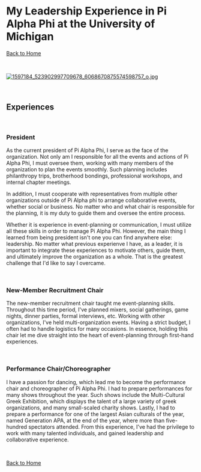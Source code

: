 # My Leadership Experience in Pi Alpha Phi at the University of Michigan

[Back to Home](https://forhago.github.io/brianye.github.io/)

<br>

[![1597184_523902997709678_6068670875574598757_o.jpg](https://s23.postimg.org/m38fsv5ej/1597184_523902997709678_6068670875574598757_o.jpg)](https://postimg.org/image/h4kxec1lj/)

<br>

## Experiences

<br>

### President

As the current president of Pi Alpha Phi, I serve as the face of the organization. Not only am I responsible for all the events and actions of Pi Alpha Phi, I must oversee them, working with many members of the organization to plan the events smoothly. Such planning includes philanthropy trips, brotherhood bondings, professional workshops, and internal chapter meetings. 

In addition, I must cooperate with representatives from multiple other organizations outside of Pi Alpha phi to arrange collaborative events, whether social or business. No matter who and what chair is responsible for the planning, it is my duty to guide them and oversee the entire process.

Whether it is experience in event-planning or communication, I must utilize all these skills in order to manage Pi Alpha Phi. However, the main thing I learned from being president isn't one you can find anywhere else: leadership. No matter what previous experienve I have, as a leader, it is important to integrate these experiences to motivate others, guide them, and ultimately improve the organization as a whole. That is the greatest challenge that I'd like to say I overcame.

<br>

### New-Member Recruitment Chair

The new-member recruitment chair taught me event-planning skills. Throughout this time period, I've planned mixers, social gatherings, game nights, dinner parties, formal interviews, etc. Working with other organizations, I've held multi-organization events. Having a strict budget, I often had to handle logistics for many occasions. In essence, holding this chair let me dive straight into the heart of event-planning through first-hand experiences.

<br>

### Performance Chair/Choreographer

I have a passion for dancing, which lead me to become the performance chair and choreographer of Pi Alpha Phi. I had to prepare performances for many shows throughout the year. Such shows include the Multi-Cultural Greek Exhibition, which displays the talent of a large variety of greek organizations, and many small-scaled charity shows. Lastly, I had to prepare a performance for one of the largest Asian culturals of the year, named Generation APA, at the end of the year, where more than five-hundred spectators attended. From this experience, I've had the privilege to work with many talented individuals, and gained leadership and collaborative experience.

<br>

[Back to Home](https://forhago.github.io/brianye.github.io/)